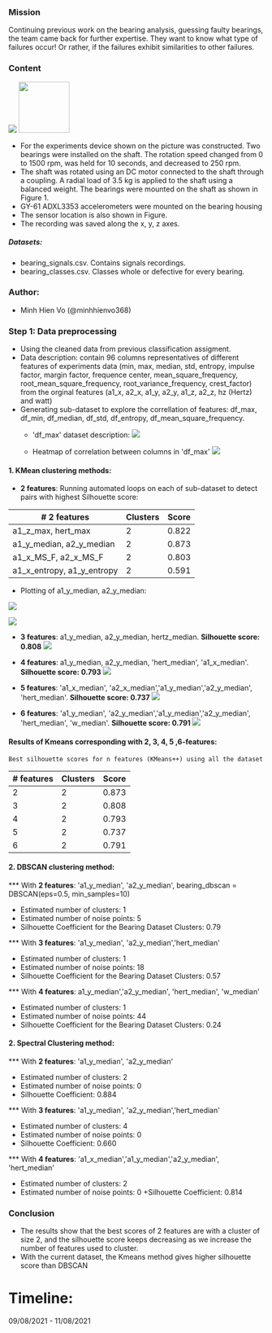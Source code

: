 ### Mission
Continuing previous work on the bearing analysis, guessing faulty bearings, the team came back for further expertise. They want to know what type of failures occur! Or rather, if the failures exhibit similarities to other failures.

### Content
![](https://i.postimg.cc/gkgJGTnj/1.jpg)
<img src = "https://i.postimg.cc/gkgJGTnj/1.jpg" width = "100" height = "100">
 - For the experiments device shown on the picture was constructed. Two bearings were installed on the shaft. The rotation speed changed from 0 to 1500 rpm, was held for 10 seconds, and decreased to 250 rpm. 
 - The shaft was rotated using an DC motor connected to the shaft through a coupling. A radial load of 3.5 kg is applied to the shaft using a balanced weight.
The bearings were mounted on the shaft as shown in Figure 1. 
- GY-61 ADXL3353 accelerometers were mounted on the bearing housing 
- The sensor location is also shown in Figure. 
- The recording was saved along the x, y, z axes.
##### Datasets: 
   - bearing_signals.csv. Contains signals recordings.
   - bearing_classes.csv. Classes whole or defective for every bearing.

### Author:
* Minh Hien Vo (@minhhienvo368)

### Step 1: Data preprocessing

 - Using the cleaned data from previous classification assigment. 
 - Data description: contain 96 columns representatives of different features of experiments data (min, max, median, std, entropy, impulse factor, margin factor, frequence center, mean_square_frequency, root_mean_square_frequency, root_variance_frequency, crest_factor)  from the orginal features (a1_x, a2_x, a1_y, a2_y, a1_z, a2_z, hz (Hertz) and watt)
 - Generating sub-dataset to explore the correllation of features: df_max, df_min, df_median, df_std, df_entropy, df_mean_square_frequency.
    + 'df_max' dataset description:
   ![](plots/df_max_description.png)
   
    + Heatmap of correlation between columns in 'df_max'
   ![](plots/correlation_matrix_MAX.png)


#### 1. KMean clustering methods:
 + **2 features**: Running automated loops on each of sub-dataset to detect pairs with highest Silhouette score:

| # 2 features      | Clusters | Score |
| ------------------| -------- | ----- |
| a1_z_max, hert_max      | 2        | 0.822 | 
| a1_y_median, a2_y_median      | 2        | 0.873 |
| a1_x_MS_F, a2_x_MS_F      | 2        | 0.803 |
| a1_x_entropy, a1_y_entropy      | 2        | 0.591 |

  + Plotting of a1_y_median, a2_y_median:

   ![](plots/a1y_medianVSa2y_median_plot.png)
   
   ![](plots/a1y_medianVSa2y_median_elbow.png)

 + **3 features**: a1_y_median, a2_y_median, hertz_median. **Silhouette score: 0.808**
    ![](plots/3D_3features.png)

 + **4 features**: a1_y_median, a2_y_median, 'hert_median', 'a1_x_median'. **Silhouette score: 0.793**
    ![](plots/4features.png)
    
 + **5 features**: 'a1_x_median', 'a2_x_median','a1_y_median','a2_y_median', 'hert_median'.  **Silhouette score: 0.737**
    ![](plots/5features.png)
    
 + **6 features**: 'a1_y_median', 'a2_y_median','a1_y_median','a2_y_median', 'hert_median', 'w_median'.  **Silhouette score: 0.791**
    ![](plots/6features.png)
    
 #### Results of Kmeans corresponding with 2, 3, 4, 5 ,6-features: 
    Best silhouette scores for n features (KMeans++) using all the dataset
| # features | Clusters | Score |  
| ---------- | -------- | ----- |
| 2          | 2        | 0.873 | 
| 3          | 2        | 0.808 |
| 4          | 2        | 0.793 |
| 5          | 2        | 0.737 |
| 6          | 2        | 0.791 |

#### 2. DBSCAN clustering method:
*** With **2 features**: 'a1_y_median', 'a2_y_median', bearing_dbscan = DBSCAN(eps=0.5, min_samples=10)
  + Estimated number of clusters: 1
  + Estimated number of noise points: 5
  + Silhouette Coefficient for the Bearing Dataset Clusters: 0.79

*** With **3 features**: 'a1_y_median', 'a2_y_median','hert_median'
  + Estimated number of clusters: 1
  + Estimated number of noise points: 18
  + Silhouette Coefficient for the Bearing Dataset Clusters: 0.57

*** With **4 features**: a1_y_median','a2_y_median', 'hert_median', 'w_median'
  + Estimated number of clusters: 1
  + Estimated number of noise points: 44
  + Silhouette Coefficient for the Bearing Dataset Clusters: 0.24

#### 2. Spectral Clustering method:
*** With **2 features**: 'a1_y_median', 'a2_y_median'
  + Estimated number of clusters: 2
  + Estimated number of noise points: 0
  + Silhouette Coefficient: 0.884

*** With **3 features**: 'a1_y_median', 'a2_y_median','hert_median'
  + Estimated number of clusters: 4
  + Estimated number of noise points: 0
  + Silhouette Coefficient: 0.660

*** With **4 features**: 'a1_x_median','a1_y_median','a2_y_median', 'hert_median'
  + Estimated number of clusters: 2
  + Estimated number of noise points: 0
  +Silhouette Coefficient: 0.814

### Conclusion 
  + The results show that the best scores of 2 features are with a cluster of size 2, and the silhouette score keeps decreasing as we increase the number of features used to cluster.
  + With the current dataset, the Kmeans method gives higher silhouette score than DBSCAN


# Timeline: 
09/08/2021 - 11/08/2021
